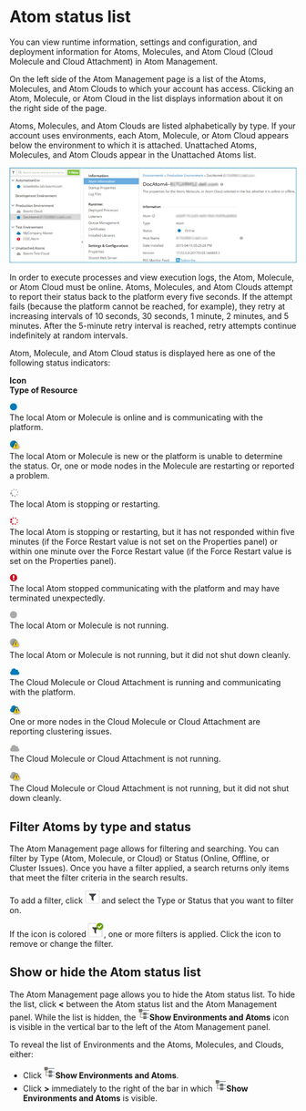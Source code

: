 # Atom status list 

<head>
  <meta name="guidename" content="Integration"/>
  <meta name="context" content="GUID-6be70029-91cf-4ef8-901f-67be0516a18a"/>
</head>


You can view runtime information, settings and configuration, and deployment information for Atoms, Molecules, and Atom Cloud (Cloud Molecule and Cloud Attachment) in Atom Management.

On the left side of the Atom Management page is a list of the Atoms, Molecules, and Atom Clouds to which your account has access. Clicking an Atom, Molecule, or Atom Cloud in the list displays information about it on the right side of the page.

Atoms, Molecules, and Atom Clouds are listed alphabetically by type. If your account uses environments, each Atom, Molecule, or Atom Cloud appears below the environment to which it is attached. Unattached Atoms, Molecules, and Atom Clouds appear in the Unattached Atoms list.

![Atom status](../Images/manage-pg-atom-status-list_86bf9502-472b-4557-8a1b-70a52c5aa2e4.jpg)

In order to execute processes and view execution logs, the Atom, Molecule, or Atom Cloud must be online. Atoms, Molecules, and Atom Clouds attempt to report their status back to the platform every five seconds. If the attempt fails \(because the platform cannot be reached, for example\), they retry at increasing intervals of 10 seconds, 30 seconds, 1 minute, 2 minutes, and 5 minutes. After the 5-minute retry interval is reached, retry attempts continue indefinitely at random intervals.

Atom, Molecule, and Atom Cloud status is displayed here as one of the following status indicators:

**Icon**  
**Type of Resource**

![Blue Circle](../Images/main-ic-dot-blue-12_947211c8-281d-4c03-95eb-3e7951d56f3e.jpg)  
The local Atom or Molecule is online and is communicating with the platform.

![Blue Circle with Orange Warning](../Images/main-ic-dot-blue-error_0949d2fe-4c2c-47e9-884e-9db91617d3b5.jpg)  
The local Atom or Molecule is new or the platform is unable to determine the status. Or, one or mode nodes in the Molecule are restarting or reported a problem.

![Gray Spinner](../Images/main-ic-dot-spinner-gray_f8c746f5-a14b-4cb8-951a-ce8fb228b2c0.jpg)  
The local Atom is stopping or restarting.

![Red Spinner](../Images/main-ic-dot-spinner-red_e702aa68-bef3-4c75-bb9c-4e75cd8b320c.jpg)  
The local Atom is stopping or restarting, but it has not responded within five minutes \(if the Force Restart value is not set on the Properties panel\) or within one minute over the Force Restart value \(if the Force Restart value is set on the Properties panel\).

![Red Circle with Exclamation](../Images/main-ic-dot-exclamation-red_b382e57c-f062-4a7b-982f-e23faf5f2876.jpg)  
 The local Atom stopped communicating with the platform and may have terminated unexpectedly.

![Gray Circle](../Images/main-ic-dot-gray-12_44f63a1e-aae0-4810-86e9-99fd1258c0ab.jpg)  
The local Atom or Molecule is not running.

![Gray Circle with Orange Warning](../Images/main-ic-dot-gray-error_411f9662-09f6-453a-a05e-5354c9e71791.jpg)  
The local Atom or Molecule is not running, but it did not shut down cleanly.

![Blue Cloud](../Images/main-ic-cloud-blue_89a071d9-c371-491f-a812-3b66008fee5e.jpg)  
The Cloud Molecule or Cloud Attachment is running and communicating with the platform.

![Blue Cloud with Orange Warning](../Images/main-ic-cloud-blue-warning_93963493-ea6c-4f76-bf59-f0b5c7e01086.jpg)  
 One or more nodes in the Cloud Molecule or Cloud Attachment are reporting clustering issues.

![Gray Cloud](../Images/main-ic-cloud-gray_d9482e64-8961-46a4-be56-ed645095b923.jpg)  
The Cloud Molecule or Cloud Attachment is not running.

![Gray Cloud with Orange Warning](../Images/main-ic-cloud-gray-error_2e946136-fd9d-4c30-9c3f-b55858f19b44.jpg)  
The Cloud Molecule or Cloud Attachment is not running, but it did not shut down cleanly.

## Filter Atoms by type and status 

The Atom Management page allows for filtering and searching. You can filter by Type \(Atom, Molecule, or Cloud\) or Status \(Online, Offline, or Cluster Issues\). Once you have a filter applied, a search returns only items that meet the filter criteria in the search results.

To add a filter, click ![Filter](../Images/main-ic-filter-gray_b6006570-dfb3-4bfc-8e9a-cf62c21b223a.jpg) and select the Type or Status that you want to filter on.

If the icon is colored ![Filter with check mark](../Images/main-ic-filter-checked_d64331c4-cbcd-420b-962d-9c7b33c254fc.jpg), one or more filters is applied. Click the icon to remove or change the filter.

## Show or hide the Atom status list 

The Atom Management page allows you to hide the Atom status list. To hide the list, click **\<** between the Atom status list and the Atom Management panel. While the list is hidden, the ![](../Images/main-ic-tree-with-leaves_0ac9fe9d-224b-4705-bb41-0cd4636fe349.jpg)**Show Environments and Atoms** icon is visible in the vertical bar to the left of the Atom Management panel.

To reveal the list of Environments and the Atoms, Molecules, and Clouds, either:

-   Click ![](../Images/main-ic-tree-with-leaves_0ac9fe9d-224b-4705-bb41-0cd4636fe349.jpg)**Show Environments and Atoms**.
-   Click **\>** immediately to the right of the bar in which ![](../Images/main-ic-tree-with-leaves_0ac9fe9d-224b-4705-bb41-0cd4636fe349.jpg)**Show Environments and Atoms** is visible.